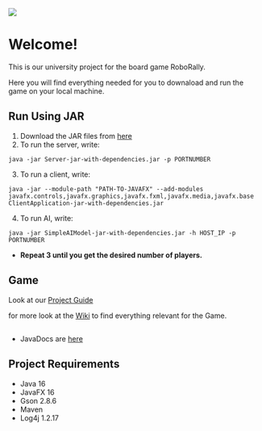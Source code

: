![](https://gitlab2.cip.ifi.lmu.de/dbs_sep/dbs_sep2021/blinde-bonbons/-/raw/master/src/main/resources/images/Gui/startScreen.gif)

# Welcome!
This is our university project for the board game RoboRally.

Here you will find everything needed for you to downaload and run the game on your local machine.

## Run Using JAR
1. Download the JAR files from [here](https://gitlab2.cip.ifi.lmu.de/dbs_sep/dbs_sep2021/blinde-bonbons/-/tree/Abgabe/target)
2. To run the server, write:
~~~
java -jar Server-jar-with-dependencies.jar -p PORTNUMBER
~~~
3. To run a client, write:
~~~
java -jar --module-path "PATH-TO-JAVAFX" --add-modules javafx.controls,javafx.graphics,javafx.fxml,javafx.media,javafx.base ClientApplication-jar-with-dependencies.jar
~~~
4. To run AI, write:
~~~
java -jar SimpleAIModel-jar-with-dependencies.jar -h HOST_IP -p PORTNUMBER
~~~
* **Repeat 3 until you get the desired number of players.**

## Game
Look at our [Project Guide](https://gitlab2.cip.ifi.lmu.de/dbs_sep/dbs_sep2021/blinde-bonbons/-/wikis/Project-Guide)

for more look at the [Wiki](https://gitlab2.cip.ifi.lmu.de/dbs_sep/dbs_sep2021/blinde-bonbons/-/wikis/home) to find everything relevant for the Game.
##
* JavaDocs are [here](https://gitlab2.cip.ifi.lmu.de/dbs_sep/dbs_sep2021/blinde-bonbons/-/tree/Abgabe/JavaDocs)
## Project Requirements
- Java 16
- JavaFX 16
- Gson 2.8.6
- Maven
- Log4j 1.2.17
